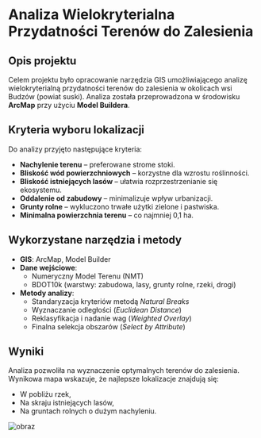 # Analiza Wielokryterialna Przydatności Terenów do Zalesienia

## Opis projektu
Celem projektu było opracowanie narzędzia GIS umożliwiającego analizę wielokryterialną przydatności terenów do zalesienia w okolicach wsi Budzów (powiat suski). Analiza została przeprowadzona w środowisku **ArcMap** przy użyciu **Model Buildera**.

## Kryteria wyboru lokalizacji
Do analizy przyjęto następujące kryteria:
- **Nachylenie terenu** – preferowane strome stoki.
- **Bliskość wód powierzchniowych** – korzystne dla wzrostu roślinności.
- **Bliskość istniejących lasów** – ułatwia rozprzestrzenianie się ekosystemu.
- **Oddalenie od zabudowy** – minimalizuje wpływ urbanizacji.
- **Grunty rolne** – wykluczono trwałe użytki zielone i pastwiska.
- **Minimalna powierzchnia terenu** – co najmniej 0,1 ha.

## Wykorzystane narzędzia i metody
- **GIS**: ArcMap, Model Builder
- **Dane wejściowe**: 
  - Numeryczny Model Terenu (NMT)
  - BDOT10k (warstwy: zabudowa, lasy, grunty rolne, rzeki, drogi)
- **Metody analizy**:
  - Standaryzacja kryteriów metodą *Natural Breaks*
  - Wyznaczanie odległości (*Euclidean Distance*)
  - Reklasyfikacja i nadanie wag (*Weighted Overlay*)
  - Finalna selekcja obszarów (*Select by Attribute*)

## Wyniki
Analiza pozwoliła na wyznaczenie optymalnych terenów do zalesienia. Wynikowa mapa wskazuje, że najlepsze lokalizacje znajdują się:
- W pobliżu rzek,
- Na skraju istniejących lasów,
- Na gruntach rolnych o dużym nachyleniu.

![obraz](https://github.com/user-attachments/assets/774ff073-09bf-4591-87a0-f0369a50d4c1)

